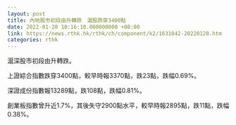 ```yaml
---
layout: post
title: 內地股市初段由升轉跌　滬股跌穿3400點
date: 2022-01-28 10:16:10.000000000 +08:00
link: https://news.rthk.hk/rthk/ch/component/k2/1631042-20220128.htm
categories: rthk
---
```


滬深股市初段由升轉跌。

上證綜合指數跌穿3400點，較早時報3370點，跌23點，跌幅0.69%。

深證成份指數報13289點，跌108點，跌幅0.81%。

創業板指數曾升近1.7%，其後失守2900點水平，較早時報2895點，跌11點，跌幅0.38%。
